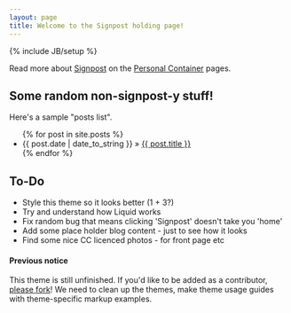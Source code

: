 ```yaml
---
layout: page
title: Welcome to the Signpost holding page!
---
```

{% include JB/setup %}

Read more about [Signpost][] on the [Personal Container][] pages.

[Signpost]: http://signpostio.com
[Personal Container]: http://perscon.net

## Some random non-signpost-y stuff!

Here's a sample "posts list".

<ul class="posts">
  {% for post in site.posts %}
    <li><span>{{ post.date | date_to_string }}</span> &raquo; <a href="{{ BASE_PATH }}{{ post.url }}">{{ post.title }}</a></li>
  {% endfor %}
</ul>

## To-Do

- Style this theme so it looks better (1 + 3?)
- Try and understand how Liquid works
- Fix random bug that means clicking 'Signpost' doesn't take you 'home'
- Add some place holder blog content - just to see how it looks
- Find some nice CC licenced photos - for front page etc

#### Previous notice

This theme is still unfinished. If you'd like to be added as a contributor, [please fork](http://github.com/plusjade/jekyll-bootstrap)!
We need to clean up the themes, make theme usage guides with theme-specific markup examples.


